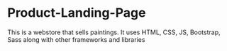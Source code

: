 # Product-Landing-Page
This is a webstore that sells paintings. It uses HTML, CSS, JS, Bootstrap, Sass along with other frameworks and libraries
